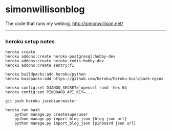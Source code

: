 # simonwillisonblog

The code that runs my weblog, http://simonwillison.net/

---

### heroku setup notes

```
heroku create
heroku addons:create heroku-postgresql:hobby-dev
heroku addons:create heroku-redis:hobby-dev
heroku addons:create sentry:f1

heroku buildpacks:add heroku/python
heroku buidpacks:add https://github.com/heroku/heroku-buildpack-nginx

heroku config:set DJANGO_SECRET=`openssl rand -hex 64
heroku config:set PINBOARD_API_KEY=...

git push heroku jacobian:master

heroku run bash
    python manage.py createsuperuser
    python manage.py import_blog_json {blog json url}
    python manage.py import_blog_json {pinboard json url}

```
